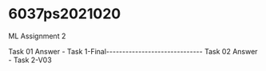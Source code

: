 # 6037ps2021020
ML Assignment 2


Task 01 Answer - Task 1-Final------------------------------
Task 02 Answer - Task 2-V03



